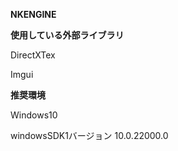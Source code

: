 **NKENGINE**

**使用している外部ライブラリ**

DirectXTex

Imgui


**推奨環境**

Windows10

windowsSDK1バージョン 10.0.22000.0
